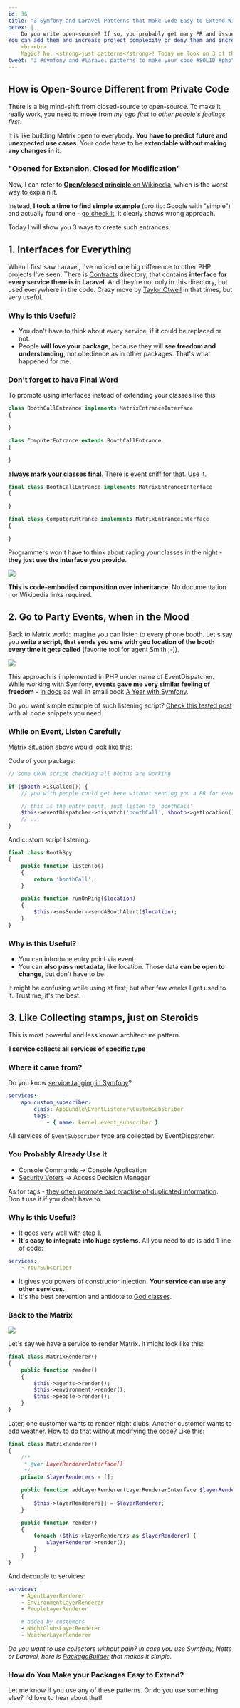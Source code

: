 ```yaml
---
id: 36
title: "3 Symfony and Laravel Patterns that Make Code Easy to Extend Without Modification"
perex: |
    Do you write open-source? If so, you probably get many PR and issues about adding new feature, that people miss.
You can add them and increase project complexity or deny them and increase people's frustration. Both sucks for somebody. I prefer win-win situations: <strong>keep complexity low and add new features</strong>.
    <br><br>
    Magic? No, <strong>just patterns</strong>! Today we look on 3 of them I found and fond in Symfony and Laravel world.
tweet: "3 #symfony and #laravel patterns to make your code #SOLID #php"
---
```



## How is Open-Source Different from Private Code

There is a big mind-shift from closed-source to open-source. To make it really work, you need to move from *my ego first* to *other people's feelings first*.

It is like building Matrix open to everybody. **You have to predict future and unexpected use cases**. Your code have to be **extendable without making any changes in it**.

### "Opened for Extension, Closed for Modification"

Now, I can refer to [**Open/closed principle** on Wikipedia](https://en.wikipedia.org/wiki/Open/closed_principle), which is the worst way to explain it.

Instead, **I took a time to find simple example** (pro tip: Google with "simple") and actually found one - [go check it](https://github.com/wataridori/solid-php-example/blob/b84657cb736f86dda1453061d15df01f260e5140/2-open-closed-principle.php#L20-L32), it clearly shows wrong approach.

Today I will show you 3 ways to create such entrances.


## 1. Interfaces for Everything

When I first saw Laravel, I've noticed one big difference to other PHP projects I've seen. There is [Contracts](https://github.com/laravel/framework/tree/master/src/Illuminate/Contracts) directory, that contains **interface for every service there is in Laravel**. And they're not only in this directory, but used everywhere in the code. Crazy move by [Taylor Otwell](https://medium.com/@taylorotwell) in that times, but very useful.

### Why is this Useful?

- You don't have to think about every service, if it could be replaced or not.
- People **will love your package**, because they will **see freedom and understanding**, not obedience as in other packages. That's what happened for me.

### Don't forget to have Final Word

To promote using interfaces instead of extending your classes like this:

```php
class BoothCallEntrance implements MatrixEntranceInterface
{

}

class ComputerEntrance extends BoothCallEntrance
{

}
```

**always [mark your classes final](https://ocramius.github.io/blog/when-to-declare-classes-final)**. There is event [sniff for that](https://github.com/symplify/coding-standard/blob/master/src/Fixer/Solid/FinalInterfaceFixer.php). Use it.

```php
final class BoothCallEntrance implements MatrixEntranceInterface
{

}

final class ComputerEntrance implements MatrixEntranceInterface
{

}
```

Programmers won't have to think about raping your classes in the night - **they just use the interface you provide**.

<div class="text-center">
    <img src="/assets/images/posts/2017/extendable-open-source/override.jpg" class="img-thumbnail">
</div>

**This is code-embodied composition over inheritance**. No documentation nor Wikipedia links required.



## 2. Go to Party Events, when in the Mood

Back to Matrix world: imagine you can listen to every phone booth. Let's say you **write a script, that sends you sms with geo location of the booth every time it gets called** (favorite tool for agent Smith ;-)).

<div class="text-center">
    <img src="/assets/images/posts/2017/extendable-open-source/booth.png" class="img-thumbnail">
</div>

This approach is implemented in PHP under name of EventDispatcher. While working with Symfony, **events gave me very similar feeling of freedom** - [in docs](https://symfony.com/doc/current/reference/events.html#kernel-events) as well in small book [A Year with Symfony](https://leanpub.com/a-year-with-symfony).

Do you want simple example of such listening script? [Check this tested post](/blog/2019/08/05/standalone-symfony-event-dispatcher-from-the-scratch) with all code snippets you need.

### While on Event, Listen Carefully

Matrix situation above would look like this:

Code of your package:

```php
// some CRON script checking all booths are working

if ($booth->isCalled()) {
    // you with people could get here without sending you a PR for everything they might need? Easy! ↓

    // this is the entry point, just listen to 'boothCall'
    $this->eventDispatcher->dispatch('boothCall', $booth->getLocation();
    // ...
}
```

And custom script listening:

```php
final class BoothSpy
{
    public function listenTo()
    {
        return 'boothCall';
    }

    public function runOnPing($location)
    {
        $this->smsSender->sendABoothAlert($location);
    }
}
```

### Why is this Useful?

- You can introduce entry point via event.
- You can **also pass metadata**, like location. Those data **can be open to change**, but don't have to be.

It might be confusing while using at first, but after few weeks I get used to it. Trust me, it's the best.


## 3. Like Collecting stamps, just on Steroids


This is most powerful and less known architecture pattern.

**1 service collects all services of specific type**


### Where it came from?

Do you know [service tagging in Symfony](https://symfony.com/doc/current/reference/dic_tags.html)?


```yaml
services:
    app.custom_subscriber:
        class: AppBundle\EventListener\CustomSubscriber
        tags:
            - { name: kernel.event_subscriber }
```

All services of `EventSubscriber` type are collected by EventDispatcher.


### You Probably Already Use It

- Console Commands → Console Application
- [Security Voters](https://symfony.com/doc/current/security/voters.html) → Access Decision Manager


As for tags - [they often promote bad practise of duplicated information](/blog/2017/02/12/drop-all-service-tags-in-your-nette-and-symfony-applications/#bare-tagging-is-duplicated-information). Don't use it if you don't have to.


### Why is this Useful?

- It goes very well with step 1.
- **It's easy to integrate into huge systems**. All you need to do is add 1 line of code:

```yaml
services:
    - YourSubscriber
```
- It gives you powers of constructor injection. **Your service can use any other services.**
- It's the best prevention and antidote to [God classes](http://sahandsaba.com/nine-anti-patterns-every-programmer-should-be-aware-of-with-examples.html#god-class).


### Back to the Matrix

<div class="text-center">
    <img src="/assets/images/posts/2017/extendable-open-source/renderer.jpg" class="img-thumbnail">
</div>

Let's say we have a service to render Matrix. It might look like this:

```php
final class MatrixRenderer()
{
    public function render()
    {
        $this->agents->render();
        $this->environment->render();
        $this->people->render();
    }
}
```

Later, one customer wants to render night clubs. Another customer wants to add weather. How to do that without modifying the code?  Like this:


```php
final class MatrixRenderer()
{
    /**
     * @var LayerRendererInterface[]
     */
    private $layerRenderers = [];

    public function addLayerRenderer(LayerRendererInterface $layerRenderer)
    {
        $this->layerRenderers[] = $layerRenderer;
    }

    public function render()
    {
        foreach ($this->layerRenderers as $layerRenderer) {
            $layerRenderer->render();
        }
    }
}
```

And decouple to services:

```yaml
services:
    - AgentLayerRenderer
    - EnvironmentLayerRenderer
    - PeopleLayerRenderer

    # added by customers
    - NightClubsLayerRenderer
    - WeatherLayerRenderer
```



*Do you want to use collectors without pain? In case you use Symfony, Nette or Laravel, here is [PackageBuilder](https://github.com/symplify/package-builder/blob/54ca56f850867b5ba9c5d96d2a00f4e2f0bb63a4/src/Adapter/Symfony/DependencyInjection/DefinitionCollector.php) that makes it simple.*


### How do You Make your Packages Easy to Extend?

Let me know if you use any of these patterns. Or do you use something else? I'd love to hear about that!


